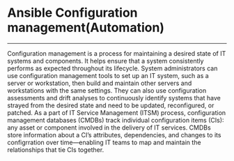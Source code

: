 # Ansible Configuration management(Automation)
---
Configuration management is a process for maintaining a desired state of IT systems and components. It helps ensure that a system consistently performs as expected throughout its lifecycle.
System administrators can use configuration management tools to set up an IT system, such as a server or workstation, then build and maintain other servers and workstations with the same settings. They can also use configuration assessments and drift analyses to continuously identify systems that have strayed from the desired state and need to be updated, reconfigured, or patched.
As a part of IT Service Management (ITSM) process, configuration management databases (CMDBs) track individual configuration items (CIs): any asset or component involved in the delivery of IT services. CMDBs store information about a CI’s attributes, dependencies, and changes to its configrration over time—enabling IT teams to map and maintain the relationships that tie CIs together.
